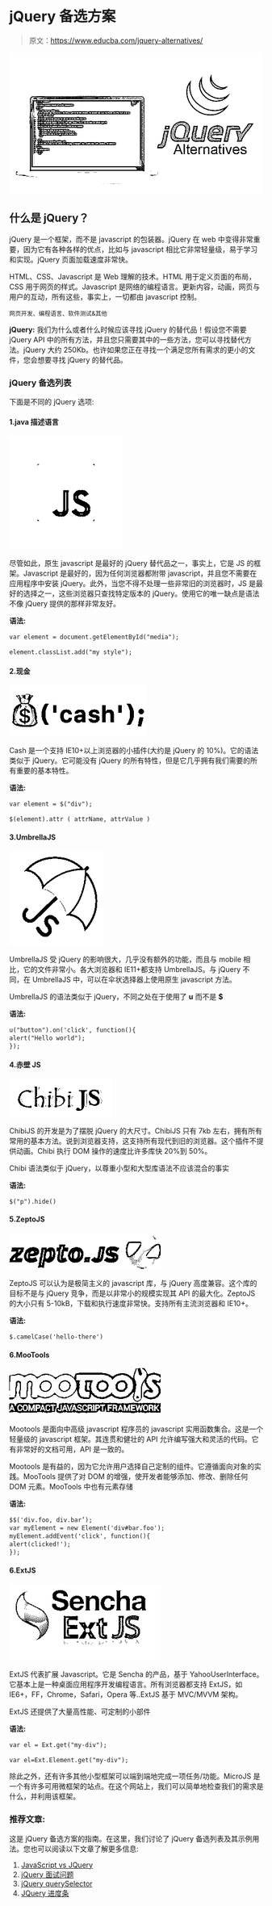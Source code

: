 # jQuery 备选方案

> 原文：<https://www.educba.com/jquery-alternatives/>

![jQuery Alternatives](img/519a70c1caef1462a7dc06d97f6a62ed.png)



## 什么是 jQuery？

jQuery 是一个框架，而不是 javascript 的包装器。jQuery 在 web 中变得非常重要，因为它有各种各样的优点，比如与 javascript 相比它非常轻量级，易于学习和实现。jQuery 页面加载速度非常快。

HTML、CSS、Javascript 是 Web 理解的技术。HTML 用于定义页面的布局，CSS 用于网页的样式。Javascript 是网络的编程语言。更新内容，动画，网页与用户的互动，所有这些，事实上，一切都由 javascript 控制。

<small>网页开发、编程语言、软件测试&其他</small>

**jQuery:** 我们为什么或者什么时候应该寻找 jQuery 的替代品！假设您不需要 jQuery API 中的所有方法，并且您只需要其中的一些方法，您可以寻找替代方法。jQuery 大约 250Kb。也许如果您正在寻找一个满足您所有需求的更小的文件，您会想要寻找 jQuery 的替代品。

### jQuery 备选列表

下面是不同的 jQuery 选项:

#### 1.java 描述语言

![jQuery alternative 1](img/ba296ed36e79ba25a1902c5f05d47da2.png)



尽管如此，原生 javascript 是最好的 jQuery 替代品之一，事实上，它是 JS 的框架。Javascript 是最好的，因为任何浏览器都附带 javascript，并且您不需要在应用程序中安装 jQuery。此外，当您不得不处理一些非常旧的浏览器时，JS 是最好的选择之一，这些浏览器只查找特定版本的 jQuery。使用它的唯一缺点是语法不像 jQuery 提供的那样非常友好。

**语法:**

```
var element = document.getElementById("media");
```

```
element.classList.add("my style");
```

#### 2.现金

![jQuery alternative 2](img/79d110cd2117b1af2c857ef5a605e86b.png)



Cash 是一个支持 IE10+以上浏览器的小插件(大约是 jQuery 的 10%)。它的语法类似于 jQuery。它可能没有 jQuery 的所有特性，但是它几乎拥有我们需要的所有重要的基本特性。

**语法:**

```
var element = $("div");
```

```
$(element).attr ( attrName, attrValue )
```

#### 3.UmbrellaJS

![jQuery alternative 3](img/cbc067b6e87cf62ab784aae2859aa92c.png)



UmbrellaJS 受 jQuery 的影响很大，几乎没有额外的功能，而且与 mobile 相比，它的文件非常小。各大浏览器和 IE11+都支持 UmbrellaJS。与 jQuery 不同，在 UmbrellaJS 中，可以在伞状选择器上使用原生 javascript 方法。

UmbrellaJS 的语法类似于 jQuery，不同之处在于使用了 **u** 而不是 **$**

**语法:**

```
u("button").on('click', function(){
alert("Hello world");
});
```

#### 4.赤壁 JS

![jQuery alternative 4](img/155fa4d13335d7132e8fa21b786499ee.png)



ChibiJS 的开发是为了摆脱 jQuery 的大尺寸。ChibiJS 只有 7kb 左右，拥有所有常用的基本方法。说到浏览器支持，这支持所有现代到旧的浏览器。这个插件不提供动画。Chibi 执行 DOM 操作的速度比许多库快 20%到 50%。

Chibi 语法类似于 jQuery，以尊重小型和大型库语法不应该混合的事实

**语法:**

```
$("p").hide()
```

#### 5.ZeptoJS

![zepto.js](img/19c6aae2f733cbd2880ac5bf581ee7f6.png)



ZeptoJS 可以认为是极简主义的 javascript 库，与 jQuery 高度兼容。这个库的目标不是与 jQuery 竞争，而是以非常小的规模实现其 API 的最大化。ZeptoJS 的大小只有 5-10kB，下载和执行速度非常快。支持所有主流浏览器和 IE10+。

**语法:**

```
$.camelCase('hello-there')
```

#### 6.MooTools

![moontools](img/fea20ff0605494385b6dda3bb7544c10.png)



Mootools 是面向中高级 javascript 程序员的 javascript 实用函数集合。这是一个轻量级的 javascript 框架。其连贯和健壮的 API 允许编写强大和灵活的代码。它有非常好的文档可用，API 是一致的。

Mootools 是有益的，因为它允许用户选择自己定制的组件。它遵循面向对象的实践。MooTools 提供了对 DOM 的增强，使开发者能够添加、修改、删除任何 DOM 元素。MooTools 中也有元素存储

**语法:**

```
$$('div.foo, div.bar’);
var myElement = new Element('div#bar.foo');
myElement.addEvent('click', function(){
alert(clicked!');
});
```

#### 6.ExtJS

![Sencha](img/48ce15290caf22a27b644dd8852600f6.png)



ExtJS 代表扩展 Javascript。它是 Sencha 的产品，基于 YahooUserInterface。它基本上是一种桌面应用程序开发编程语言。所有浏览器都支持 ExtJS，如 IE6+，FF，Chrome，Safari，Opera 等..ExtJS 基于 MVC/MVVM 架构。

ExtJS 还提供了大量高性能、可定制的小部件

**语法:**

```
var el = Ext.get("my-div");
```

```
var el=Ext.Element.get("my-div");
```

除此之外，还有许多其他小型框架可以端到端地完成一项任务/功能。MicroJS 是一个有许多可用微框架的站点。在这个网站上，我们可以简单地检查我们的需求是什么，并利用该框架。

### 推荐文章:

这是 jQuery 备选方案的指南。在这里，我们讨论了 jQuery 备选列表及其示例用法。您也可以阅读以下文章了解更多信息:

1.  [JavaScript vs JQuery](https://www.educba.com/javascript-vs-jquery/)
2.  [jQuery 面试问题](https://www.educba.com/jquery-interview-questions/)
3.  [jQuery querySelector](https://www.educba.com/jquery-queryselector/)
4.  [JQuery 进度条](https://www.educba.com/jquery-progress-bar/)





